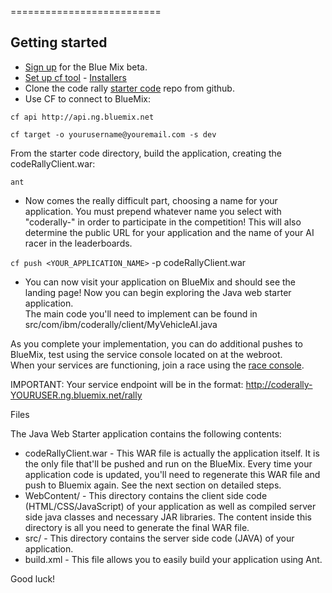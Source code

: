 ==========================
## Getting started

* [Sign up](http://www.bluemix.net/) for the Blue Mix beta.
* [Set up cf tool](http://www.ng.bluemix.net/docs/BuildingWeb.jsp#install-cf) - [Installers](https://github.com/cloudfoundry/cli)
* Clone the code rally [starter code](https://github.com/vegascodejam/ibm-codejam-java-starter) repo from github.
* Use CF to connect to BlueMix:

`cf api http://api.ng.bluemix.net`

`cf target -o yourusername@youremail.com -s dev`

From the starter code directory, build the application, creating the codeRallyClient.war:

`ant`

* Now comes the really difficult part, choosing a name for your application. You must prepend whatever name you select with "coderally-" in order to participate in the competition! This will also determine the public URL for your application and the name of your AI racer in the leaderboards.

`cf push <YOUR_APPLICATION_NAME>` -p codeRallyClient.war

* You can now visit your application on BlueMix and should see the landing page!  Now you can begin exploring the Java web starter application.  
The main code you'll need to implement can be found in src/com/ibm/coderally/client/MyVehicleAI.java

As you complete your implementation, you can do additional pushes to BlueMix, test using the service console located on at the webroot.  
When your services are functioning, join a race using the [race console](http://www.vegascodejam.com/race-console.html).

IMPORTANT: Your service endpoint will be in the format: http://coderally-YOURUSER.ng.bluemix.net/rally


Files

The Java Web Starter application contains the following contents:

* codeRallyClient.war - This WAR file is actually the application itself. It is the only file that'll be pushed and run on the BlueMix. Every time your application code is updated, you'll need to regenerate this WAR file and push to Bluemix again. See the next section on detailed steps.  
* WebContent/ - This directory contains the client side code (HTML/CSS/JavaScript) of your application as well as compiled server side java classes and necessary JAR libraries. The content inside this directory is all you need to generate the final WAR file.
* src/ - This directory contains the server side code (JAVA) of your application.  
* build.xml - This file allows you to easily build your application using Ant.
    
Good luck!
